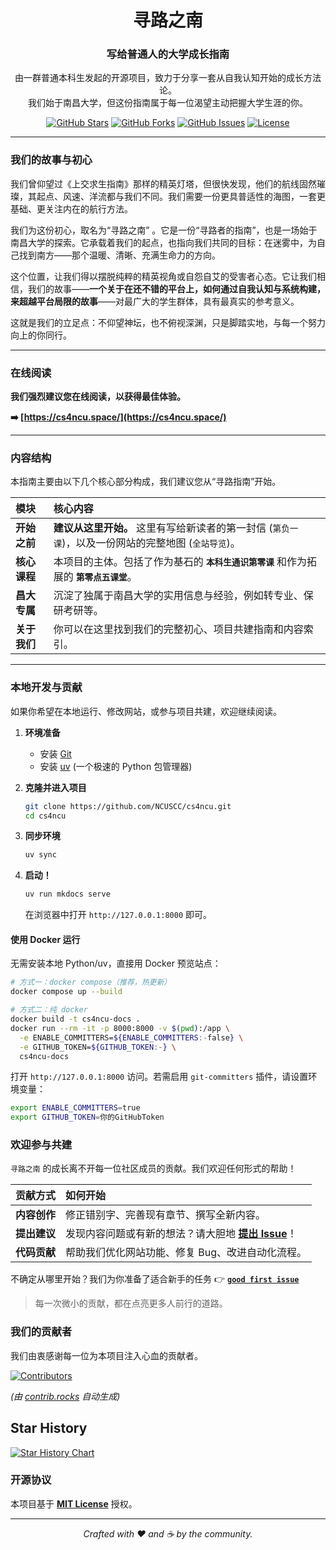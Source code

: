 <div align="center">

  <!-- Logo for 寻路之南 can be placed here once designed -->
  <!-- <img src="docs/assets/logo.png" alt="寻路之南 Logo" width="150"/> -->

  # 寻路之南
  ### 写给普通人的大学成长指南

  由一群普通本科生发起的开源项目，致力于分享一套从自我认知开始的成长方法论。<br>我们始于南昌大学，但这份指南属于每一位渴望主动把握大学生涯的你。

  [![GitHub Stars](https://img.shields.io/github/stars/NCUSCC/cs4ncu.svg?style=flat-square)](https://github.com/NCUSCC/cs4ncu/stargazers)
  [![GitHub Forks](https://img.shields.io/github/forks/NCUSCC/cs4ncu.svg?style=flat-square)](https://github.com/NCUSCC/cs4ncu/network/members)
  [![GitHub Issues](https://img.shields.io/github/issues/NCUSCC/cs4ncu.svg?style=flat-square)](https://github.com/NCUSCC/cs4ncu/issues)
  [![License](https://img.shields.io/badge/license-MIT-blue.svg?style=flat-square)](/LICENSE)

</div>

---

### 我们的故事与初心

我们曾仰望过《上交求生指南》那样的精英灯塔，但很快发现，他们的航线固然璀璨，其起点、风速、洋流都与我们不同。我们需要一份更具普适性的海图，一套更基础、更关注内在的航行方法。

我们为这份初心，取名为“寻路之南” 。它是一份“寻路者的指南”，也是一场始于南昌大学的探索。它承载着我们的起点，也指向我们共同的目标：在迷雾中，为自己找到南方——那个温暖、清晰、充满生命力的方向。

这个位置，让我们得以摆脱纯粹的精英视角或自怨自艾的受害者心态。它让我们相信，我们的故事——**一个关于在还不错的平台上，如何通过自我认知与系统构建，来超越平台局限的故事**——对最广大的学生群体，具有最真实的参考意义。

这就是我们的立足点：不仰望神坛，也不俯视深渊，只是脚踏实地，与每一个努力向上的你同行。

---

### 在线阅读

**我们强烈建议您在线阅读，以获得最佳体验。**

**➡️ [https://cs4ncu.space/](https://cs4ncu.space/)**

---

### 内容结构

本指南主要由以下几个核心部分构成，我们建议您从“寻路指南”开始。

| 模块 | 核心内容 |
| :--- | :--- |
| **开始之前** | **建议从这里开始。** 这里有写给新读者的第一封信 (`第负一课`)，以及一份网站的完整地图 (`全站导览`)。|
| **核心课程** | 本项目的主体。包括了作为基石的 **`本科生通识第零课`** 和作为拓展的 **`第零点五课堂`**。 |
| **昌大专属** | 沉淀了独属于南昌大学的实用信息与经验，例如转专业、保研考研等。 |
| **关于我们** | 你可以在这里找到我们的完整初心、项目共建指南和内容索引。 |

---

### 本地开发与贡献

如果你希望在本地运行、修改网站，或参与项目共建，欢迎继续阅读。

1.  **环境准备**
    *   安装 [Git](https://git-scm.com/)
    *   安装 [uv](https://github.com/astral-sh/uv#installation) (一个极速的 Python 包管理器)

2.  **克隆并进入项目**
    ```bash
    git clone https://github.com/NCUSCC/cs4ncu.git
    cd cs4ncu
    ```

3.  **同步环境**
    ```bash
    uv sync
    ```

4.  **启动！**
    ```bash
    uv run mkdocs serve
    ```
    在浏览器中打开 `http://127.0.0.1:8000` 即可。

#### 使用 Docker 运行

无需安装本地 Python/uv，直接用 Docker 预览站点：

```bash
# 方式一：docker compose（推荐，热更新）
docker compose up --build

# 方式二：纯 docker
docker build -t cs4ncu-docs .
docker run --rm -it -p 8000:8000 -v $(pwd):/app \
  -e ENABLE_COMMITTERS=${ENABLE_COMMITTERS:-false} \
  -e GITHUB_TOKEN=${GITHUB_TOKEN:-} \
  cs4ncu-docs
```

打开 `http://127.0.0.1:8000` 访问。若需启用 `git-committers` 插件，请设置环境变量：

```bash
export ENABLE_COMMITTERS=true
export GITHUB_TOKEN=你的GitHubToken
```

### 欢迎参与共建

`寻路之南` 的成长离不开每一位社区成员的贡献。我们欢迎任何形式的帮助！

| 贡献方式 | 如何开始 |
| :--- | :--- |
| **内容创作** | 修正错别字、完善现有章节、撰写全新内容。 |
| **提出建议** | 发现内容问题或有新的想法？请大胆地 [**提出 Issue**](https://github.com/NCUSCC/cs4ncu/issues/new/choose)！ |
| **代码贡献** | 帮助我们优化网站功能、修复 Bug、改进自动化流程。 |

不确定从哪里开始？我们为你准备了适合新手的任务 👉 [**`good first issue`**](https://github.com/NCUSCC/cs4ncu/labels/good%20first%20issue)

> 每一次微小的贡献，都在点亮更多人前行的道路。

### 我们的贡献者

我们由衷感谢每一位为本项目注入心血的贡献者。

<a href="https://github.com/NCUSCC/cs4ncu/graphs/contributors">
  <img src="https://contrib.rocks/image?repo=NCUSCC/cs4ncu" alt="Contributors" />
</a>

*(由 [contrib.rocks](https://contrib.rocks) 自动生成)*

## Star History

[![Star History Chart](https://api.star-history.com/svg?repos=NCUSCC/cs4ncu&type=Date)](https://www.star-history.com/#NCUSCC/cs4ncu&Date)

### 开源协议

本项目基于 [**MIT License**](./LICENSE) 授权。

---

<div align="center">

*Crafted with ❤️ and ☕ by the community.*

</div>
